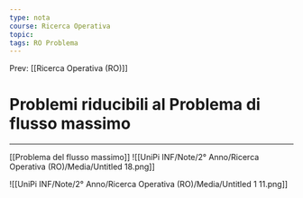 ```yaml
---
type: nota
course: Ricerca Operativa
topic: 
tags: RO Problema
---
```


Prev: [[Ricerca Operativa (RO)]]

# Problemi riducibili al Problema di flusso massimo
---
[[Problema del flusso massimo]]
![[UniPi INF/Note/2° Anno/Ricerca Operativa (RO)/Media/Untitled 18.png]]

![[UniPi INF/Note/2° Anno/Ricerca Operativa (RO)/Media/Untitled 1 11.png]]

